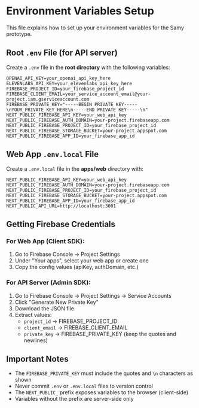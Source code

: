 # Environment Variables Setup

This file explains how to set up your environment variables for the Samy prototype.

## Root `.env` File (for API server)

Create a `.env` file in the **root directory** with the following variables:

```env
OPENAI_API_KEY=your_openai_api_key_here
ELEVENLABS_API_KEY=your_elevenlabs_api_key_here
FIREBASE_PROJECT_ID=your_firebase_project_id
FIREBASE_CLIENT_EMAIL=your_service_account_email@your-project.iam.gserviceaccount.com
FIREBASE_PRIVATE_KEY="-----BEGIN PRIVATE KEY-----\nYOUR_PRIVATE_KEY_HERE\n-----END PRIVATE KEY-----\n"
NEXT_PUBLIC_FIREBASE_API_KEY=your_web_api_key
NEXT_PUBLIC_FIREBASE_AUTH_DOMAIN=your-project.firebaseapp.com
NEXT_PUBLIC_FIREBASE_PROJECT_ID=your_firebase_project_id
NEXT_PUBLIC_FIREBASE_STORAGE_BUCKET=your-project.appspot.com
NEXT_PUBLIC_FIREBASE_APP_ID=your_firebase_app_id
```

## Web App `.env.local` File

Create a `.env.local` file in the **apps/web** directory with:

```env
NEXT_PUBLIC_FIREBASE_API_KEY=your_web_api_key
NEXT_PUBLIC_FIREBASE_AUTH_DOMAIN=your-project.firebaseapp.com
NEXT_PUBLIC_FIREBASE_PROJECT_ID=your_firebase_project_id
NEXT_PUBLIC_FIREBASE_STORAGE_BUCKET=your-project.appspot.com
NEXT_PUBLIC_FIREBASE_APP_ID=your_firebase_app_id
NEXT_PUBLIC_API_URL=http://localhost:3001
```

## Getting Firebase Credentials

### For Web App (Client SDK):
1. Go to Firebase Console → Project Settings
2. Under "Your apps", select your web app or create one
3. Copy the config values (apiKey, authDomain, etc.)

### For API Server (Admin SDK):
1. Go to Firebase Console → Project Settings → Service Accounts
2. Click "Generate New Private Key"
3. Download the JSON file
4. Extract values:
   - `project_id` → FIREBASE_PROJECT_ID
   - `client_email` → FIREBASE_CLIENT_EMAIL
   - `private_key` → FIREBASE_PRIVATE_KEY (keep the quotes and newlines)

## Important Notes

- The `FIREBASE_PRIVATE_KEY` must include the quotes and `\n` characters as shown
- Never commit `.env` or `.env.local` files to version control
- The `NEXT_PUBLIC_` prefix exposes variables to the browser (client-side)
- Variables without the prefix are server-side only

